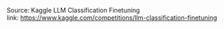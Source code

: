 Source: Kaggle LLM Classification Finetuning <br>
link: https://www.kaggle.com/competitions/llm-classification-finetuning
